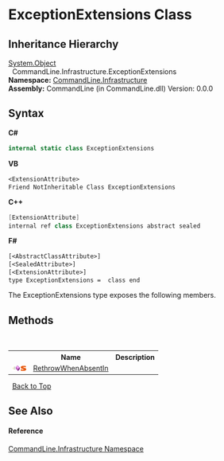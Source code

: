 # ExceptionExtensions Class
 


## Inheritance Hierarchy
<a href="https://docs.microsoft.com/dotnet/api/system.object" target="_blank">System.Object</a><br />&nbsp;&nbsp;CommandLine.Infrastructure.ExceptionExtensions<br />
**Namespace:**&nbsp;<a href="N_CommandLine_Infrastructure">CommandLine.Infrastructure</a><br />**Assembly:**&nbsp;CommandLine (in CommandLine.dll) Version: 0.0.0

## Syntax

**C#**<br />
``` C#
internal static class ExceptionExtensions
```

**VB**<br />
``` VB
<ExtensionAttribute>
Friend NotInheritable Class ExceptionExtensions
```

**C++**<br />
``` C++
[ExtensionAttribute]
internal ref class ExceptionExtensions abstract sealed
```

**F#**<br />
``` F#
[<AbstractClassAttribute>]
[<SealedAttribute>]
[<ExtensionAttribute>]
type ExceptionExtensions =  class end
```

The ExceptionExtensions type exposes the following members.


## Methods
&nbsp;<table><tr><th></th><th>Name</th><th>Description</th></tr><tr><td>![Public method](media/pubmethod.gif "Public method")![Static member](media/static.gif "Static member")</td><td><a href="M_CommandLine_Infrastructure_ExceptionExtensions_RethrowWhenAbsentIn">RethrowWhenAbsentIn</a></td><td /></tr></table>&nbsp;
<a href="#exceptionextensions-class">Back to Top</a>

## See Also


#### Reference
<a href="N_CommandLine_Infrastructure">CommandLine.Infrastructure Namespace</a><br />